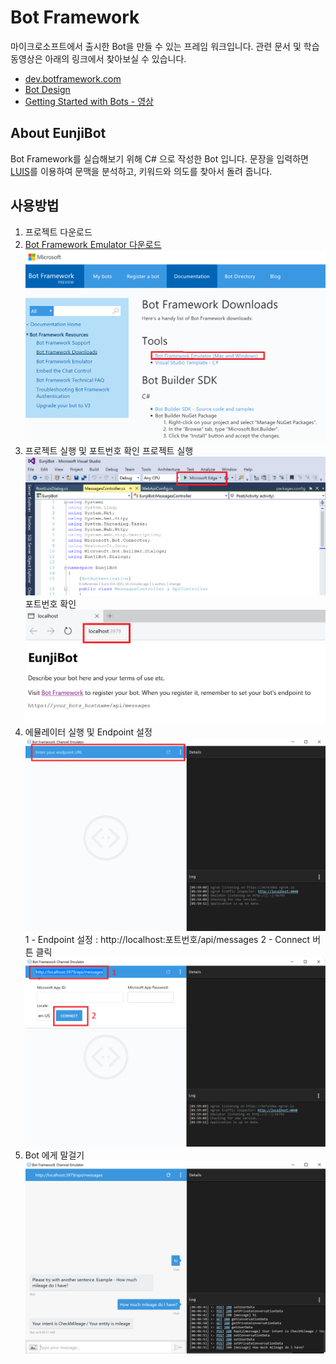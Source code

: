 # Bot Framework
마이크로소프트에서 출시한 Bot을 만들 수 있는 프레임 워크입니다. 관련 문서 및 학습 동영상은 아래의 링크에서 찾아보실 수 있습니다.
* [dev.botframework.com](https://dev.botframework.com/)
* [Bot Design](https://review.docs.microsoft.com/en-us/botframework/designing-bots/?branch=design-center)
* [Getting Started with Bots - 영상](https://mva.microsoft.com/en-us/training-courses/getting-started-with-bots-16759)

## About EunjiBot
Bot Framework를 실습해보기 위해 C# 으로 작성한 Bot 입니다.
문장을 입력하면 [LUIS](https://www.luis.ai/)를 이용하여 문맥을 분석하고, 키워드와 의도를 찾아서 돌려 줍니다. 

## 사용방법
1. 프로젝트 다운로드
2. [Bot Framework Emulator 다운로드](https://docs.botframework.com/en-us/downloads/)
![bot1](images/bot1.png)
3. 프로젝트 실행 및 포트번호 확인
프로젝트 실행
![bot2](images/bot2.png)
포트번호 확인
![bot3](images/bot3.png)
4. 에뮬레이터 실행 및 Endpoint 설정
![bot4](images/bot4.png)
1 - Endpoint 설정 : http://localhost:포트번호/api/messages
2 - Connect 버튼 클릭
![bot5](images/bot5.png)
5. Bot 에게 말걸기
![bot6](images/bot6.png)


